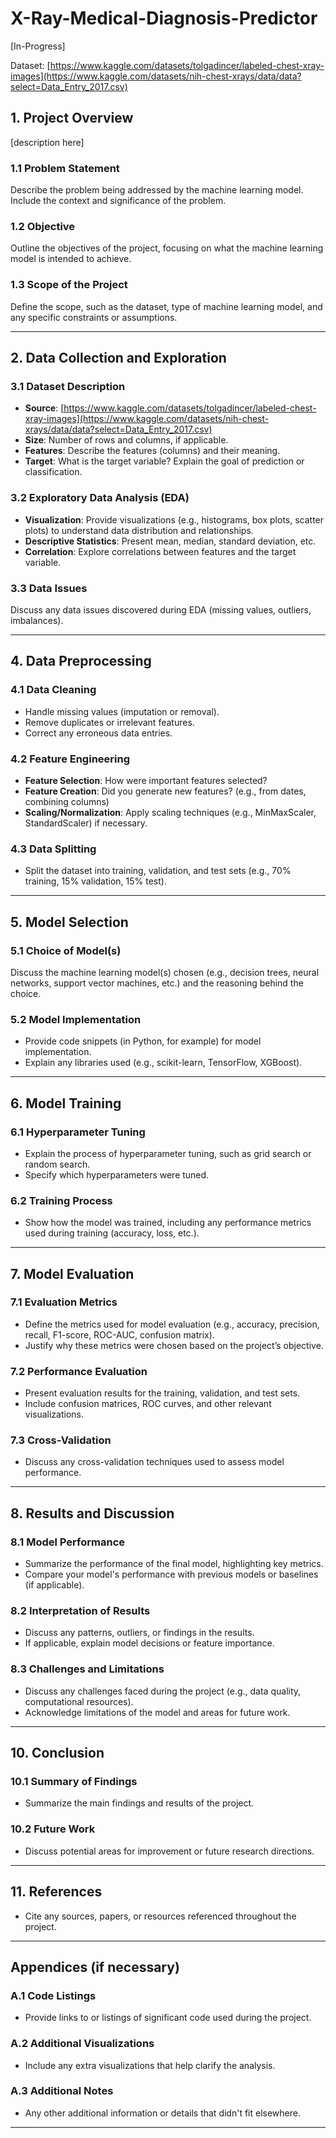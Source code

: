 # X-Ray-Medical-Diagnosis-Predictor

[In-Progress]

Dataset: [https://www.kaggle.com/datasets/tolgadincer/labeled-chest-xray-images](https://www.kaggle.com/datasets/nih-chest-xrays/data/data?select=Data_Entry_2017.csv)


## **1. Project Overview**

[description here]


### 1.1 Problem Statement
Describe the problem being addressed by the machine learning model. Include the context and significance of the problem.

### 1.2 Objective
Outline the objectives of the project, focusing on what the machine learning model is intended to achieve.

### 1.3 Scope of the Project
Define the scope, such as the dataset, type of machine learning model, and any specific constraints or assumptions.

---

## **2. Data Collection and Exploration**

### 3.1 Dataset Description
- **Source**: [https://www.kaggle.com/datasets/tolgadincer/labeled-chest-xray-images](https://www.kaggle.com/datasets/nih-chest-xrays/data/data?select=Data_Entry_2017.csv)
- **Size**: Number of rows and columns, if applicable.
- **Features**: Describe the features (columns) and their meaning.
- **Target**: What is the target variable? Explain the goal of prediction or classification.

### 3.2 Exploratory Data Analysis (EDA)
- **Visualization**: Provide visualizations (e.g., histograms, box plots, scatter plots) to understand data distribution and relationships.
- **Descriptive Statistics**: Present mean, median, standard deviation, etc.
- **Correlation**: Explore correlations between features and the target variable.

### 3.3 Data Issues
Discuss any data issues discovered during EDA (missing values, outliers, imbalances).

---

## **4. Data Preprocessing**

### 4.1 Data Cleaning
- Handle missing values (imputation or removal).
- Remove duplicates or irrelevant features.
- Correct any erroneous data entries.

### 4.2 Feature Engineering
- **Feature Selection**: How were important features selected?
- **Feature Creation**: Did you generate new features? (e.g., from dates, combining columns)
- **Scaling/Normalization**: Apply scaling techniques (e.g., MinMaxScaler, StandardScaler) if necessary.

### 4.3 Data Splitting
- Split the dataset into training, validation, and test sets (e.g., 70% training, 15% validation, 15% test).

---

## **5. Model Selection**

### 5.1 Choice of Model(s)
Discuss the machine learning model(s) chosen (e.g., decision trees, neural networks, support vector machines, etc.) and the reasoning behind the choice.

### 5.2 Model Implementation
- Provide code snippets (in Python, for example) for model implementation.
- Explain any libraries used (e.g., scikit-learn, TensorFlow, XGBoost).

---

## **6. Model Training**

### 6.1 Hyperparameter Tuning
- Explain the process of hyperparameter tuning, such as grid search or random search.
- Specify which hyperparameters were tuned.

### 6.2 Training Process
- Show how the model was trained, including any performance metrics used during training (accuracy, loss, etc.).

---

## **7. Model Evaluation**

### 7.1 Evaluation Metrics
- Define the metrics used for model evaluation (e.g., accuracy, precision, recall, F1-score, ROC-AUC, confusion matrix).
- Justify why these metrics were chosen based on the project’s objective.

### 7.2 Performance Evaluation
- Present evaluation results for the training, validation, and test sets.
- Include confusion matrices, ROC curves, and other relevant visualizations.

### 7.3 Cross-Validation
- Discuss any cross-validation techniques used to assess model performance.

---

## **8. Results and Discussion**

### 8.1 Model Performance
- Summarize the performance of the final model, highlighting key metrics.
- Compare your model's performance with previous models or baselines (if applicable).

### 8.2 Interpretation of Results
- Discuss any patterns, outliers, or findings in the results.
- If applicable, explain model decisions or feature importance.

### 8.3 Challenges and Limitations
- Discuss any challenges faced during the project (e.g., data quality, computational resources).
- Acknowledge limitations of the model and areas for future work.

---

## **10. Conclusion**

### 10.1 Summary of Findings
- Summarize the main findings and results of the project.

### 10.2 Future Work
- Discuss potential areas for improvement or future research directions.

---

## **11. References**
- Cite any sources, papers, or resources referenced throughout the project.

---

## **Appendices (if necessary)**

### A.1 Code Listings
- Provide links to or listings of significant code used during the project.

### A.2 Additional Visualizations
- Include any extra visualizations that help clarify the analysis.

### A.3 Additional Notes
- Any other additional information or details that didn't fit elsewhere.

---
